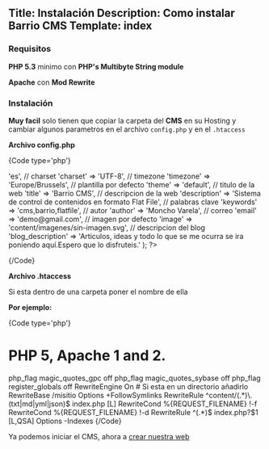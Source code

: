 Title: Instalación
Description: Como instalar Barrio CMS
Template: index
----


### Requisitos

**PHP 5.3** minimo con **PHP's Multibyte String module**

**Apache** con **Mod Rewrite**


### Instalación

**Muy facil** solo tienen que copiar la carpeta del **CMS** en su Hosting y cambiar algunos parametros en el archivo ```config.php``` y en el ```.htaccess```


**Archivo config.php**

{Code type='php'}
<?php
    return array(
        'lang' => 'es',
        // charset
        'charset' => 'UTF-8',
        // timezone
        'timezone' => 'Europe/Brussels',
        // plantilla por defecto
        'theme' => 'default',
        // titulo de la web
        'title' => 'Barrio CMS',
        // descripcion de la web
        'description' => 'Sistema de control de contenidos en formato Flat File',
        // palabras clave
        'keywords' => 'cms,barrio,flatfile',
        // autor
        'author' => 'Moncho Varela',
        // correo
        'email' => 'demo@gmail.com',
        // imagen por defecto
        'image' => 'content/imagenes/sin-imagen.svg',
        // descripcion del blog
        'blog_description' => 'Articulos, ideas y todo lo que se me ocurra se ira poniendo aquí.Espero que lo disfruteis.'
    );
?>
{/Code}

**Archivo .htaccess**

Si esta dentro de una carpeta poner el nombre de ella

**Por ejemplo:**

{Code type='php'}
# PHP 5, Apache 1 and 2.
<IfModule mod_php5.c>
  php_flag magic_quotes_gpc                 off
  php_flag magic_quotes_sybase              off
  php_flag register_globals                 off
</IfModule>

<IfModule mod_rewrite.c>
    RewriteEngine On
    # Si esta en un directorio añadirlo
    RewriteBase /misitio
    Options +FollowSymlinks
    RewriteRule ^content/(.*)\.(txt|md|yml|json)$ index.php [L]
    RewriteCond %{REQUEST_FILENAME} !-f
    RewriteCond %{REQUEST_FILENAME} !-d
    RewriteRule ^(.*)$ index.php?$1 [L,QSA]
</IfModule>


<IfModule mod_autoindex.c>
    Options -Indexes
</IfModule>
{/Code}

Ya podemos iniciar el CMS, ahora a [crear nuestra web ]({url}/articulos?page=0)





